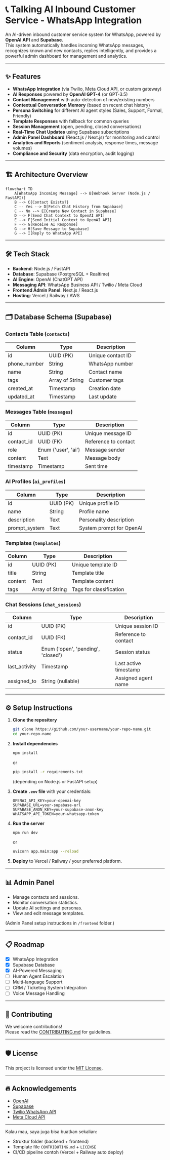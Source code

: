 # 📞 Talking AI Inbound Customer Service - WhatsApp Integration

An AI-driven inbound customer service system for WhatsApp, powered by **OpenAI API** and **Supabase**.  
This system automatically handles incoming WhatsApp messages, recognizes known and new contacts, replies intelligently, and provides a powerful admin dashboard for management and analytics.

---

## ✨ Features

- **WhatsApp Integration** (via Twilio, Meta Cloud API, or custom gateway)
- **AI Responses** powered by **OpenAI GPT-4** (or GPT-3.5)
- **Contact Management** with auto-detection of new/existing numbers
- **Contextual Conversation Memory** (based on recent chat history)
- **Persona Switching** for different AI agent styles (Sales, Support, Formal, Friendly)
- **Template Responses** with fallback for common queries
- **Session Management** (open, pending, closed conversations)
- **Real-Time Chat Updates** using Supabase subscriptions
- **Admin Panel Dashboard** (React.js / Next.js) for monitoring and control
- **Analytics and Reports** (sentiment analysis, response times, message volumes)
- **Compliance and Security** (data encryption, audit logging)

---

## 🏗️ Architecture Overview

```mermaid
flowchart TD
    A[WhatsApp Incoming Message] --> B[Webhook Server (Node.js / FastAPI)]
    B --> C{Contact Exists?}
    C -- Yes --> D[Fetch Chat History from Supabase]
    C -- No --> E[Create New Contact in Supabase]
    D --> F[Send Chat Context to OpenAI API]
    E --> F[Send Initial Context to OpenAI API]
    F --> G[Receive AI Response]
    G --> H[Save Message to Supabase]
    G --> I[Reply to WhatsApp API]
```

---

## 🛠️ Tech Stack

- **Backend**: Node.js / FastAPI
- **Database**: Supabase (PostgreSQL + Realtime)
- **AI Engine**: OpenAI (ChatGPT API)
- **Messaging API**: WhatsApp Business API / Twilio / Meta Cloud
- **Frontend Admin Panel**: Next.js / React.js
- **Hosting**: Vercel / Railway / AWS

---

## 🗂️ Database Schema (Supabase)

### Contacts Table (`contacts`)
| Column | Type | Description |
|--------|------|-------------|
| id | UUID (PK) | Unique contact ID |
| phone_number | String | WhatsApp number |
| name | String | Contact name |
| tags | Array of String | Customer tags |
| created_at | Timestamp | Creation date |
| updated_at | Timestamp | Last update |

### Messages Table (`messages`)
| Column | Type | Description |
|--------|------|-------------|
| id | UUID (PK) | Unique message ID |
| contact_id | UUID (FK) | Reference to contact |
| role | Enum ('user', 'ai') | Message sender |
| content | Text | Message body |
| timestamp | Timestamp | Sent time |

### AI Profiles (`ai_profiles`)
| Column | Type | Description |
|--------|------|-------------|
| id | UUID (PK) | Unique profile ID |
| name | String | Profile name |
| description | Text | Personality description |
| prompt_system | Text | System prompt for OpenAI |

### Templates (`templates`)
| Column | Type | Description |
|--------|------|-------------|
| id | UUID (PK) | Unique template ID |
| title | String | Template title |
| content | Text | Template content |
| tags | Array of String | Tags for classification |

### Chat Sessions (`chat_sessions`)
| Column | Type | Description |
|--------|------|-------------|
| id | UUID (PK) | Unique session ID |
| contact_id | UUID (FK) | Reference to contact |
| status | Enum ('open', 'pending', 'closed') | Session status |
| last_activity | Timestamp | Last active timestamp |
| assigned_to | String (nullable) | Assigned agent name |

---

## ⚙️ Setup Instructions

1. **Clone the repository**
   ```bash
   git clone https://github.com/your-username/your-repo-name.git
   cd your-repo-name
   ```

2. **Install dependencies**
   ```bash
   npm install
   ```
   or
   ```bash
   pip install -r requirements.txt
   ```
   (depending on Node.js or FastAPI setup)

3. **Create `.env` file** with your credentials:
   ```
   OPENAI_API_KEY=your-openai-key
   SUPABASE_URL=your-supabase-url
   SUPABASE_ANON_KEY=your-supabase-anon-key
   WHATSAPP_API_TOKEN=your-whatsapp-token
   ```

4. **Run the server**
   ```bash
   npm run dev
   ```
   or
   ```bash
   uvicorn app.main:app --reload
   ```

5. **Deploy** to Vercel / Railway / your preferred platform.

---

## 📊 Admin Panel

- Manage contacts and sessions.
- Monitor conversation statistics.
- Update AI settings and personas.
- View and edit message templates.

(Admin Panel setup instructions in `/frontend` folder.)

---

## 📋 Roadmap

- [x] WhatsApp Integration
- [x] Supabase Database
- [x] AI-Powered Messaging
- [ ] Human Agent Escalation
- [ ] Multi-language Support
- [ ] CRM / Ticketing System Integration
- [ ] Voice Message Handling

---

## 🤝 Contributing

We welcome contributions!  
Please read the [CONTRIBUTING.md](CONTRIBUTING.md) for guidelines.

---

## 🛡️ License

This project is licensed under the [MIT License](LICENSE).

---

## 🔥 Acknowledgements

- [OpenAI](https://openai.com/)
- [Supabase](https://supabase.com/)
- [Twilio WhatsApp API](https://www.twilio.com/whatsapp)
- [Meta Cloud API](https://developers.facebook.com/docs/whatsapp)


---

Kalau mau, saya juga bisa buatkan sekalian:
- Struktur folder (backend + frontend)
- Template file `CONTRIBUTING.md` + `LICENSE`
- CI/CD pipeline contoh (Vercel + Railway auto deploy)
